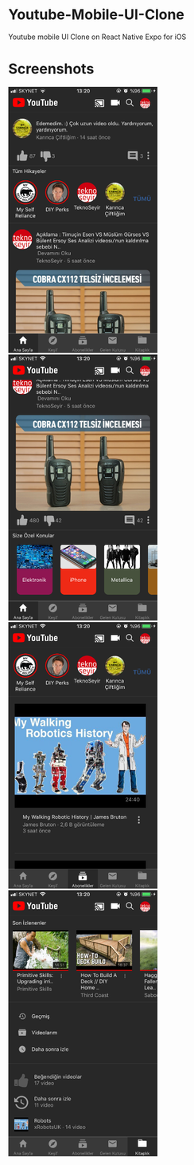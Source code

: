# Youtube-Mobile-UI-Clone
Youtube mobile UI Clone on React Native Expo for iOS

# Screenshots

<img src="/ScreenShots/IMG_2026.PNG?raw=true" width="300" />
<img src="/ScreenShots/IMG_2027.PNG?raw=true" width="300" />
<img src="/ScreenShots/IMG_2028.PNG?raw=true" width="300" />
<img src="/ScreenShots/IMG_2029.PNG?raw=true" width="300" />
